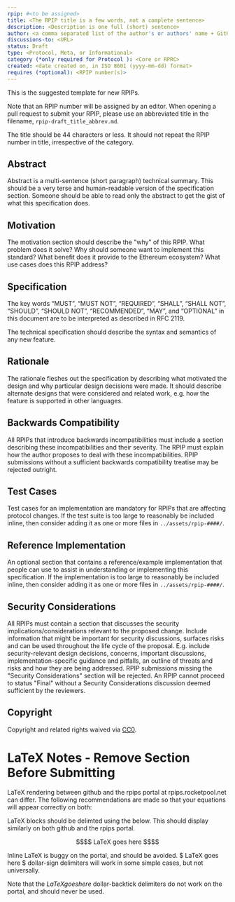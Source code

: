 ```yaml
---
rpip: #<to be assigned>
title: <The RPIP title is a few words, not a complete sentence>
description: <Description is one full (short) sentence>
author: <a comma separated list of the author's or authors' name + GitHub username (in parenthesis), or name and email (in angle brackets).  Example, FirstName LastName (@GitHubUsername), FirstName LastName <foo@bar.com>, FirstName (@GitHubUsername) and GitHubUsername (@GitHubUsername)>
discussions-to: <URL>
status: Draft
type: <Protocol, Meta, or Informational>
category (*only required for Protocol ): <Core or RPRC>
created: <date created on, in ISO 8601 (yyyy-mm-dd) format>
requires (*optional): <RPIP number(s)>
---
```


This is the suggested template for new RPIPs.

Note that an RPIP number will be assigned by an editor. When opening a pull request to submit your RPIP, please use an abbreviated title in the filename, `rpip-draft_title_abbrev.md`.

The title should be 44 characters or less. It should not repeat the RPIP number in title, irrespective of the category. 

## Abstract
Abstract is a multi-sentence (short paragraph) technical summary. This should be a very terse and human-readable version of the specification section. Someone should be able to read only the abstract to get the gist of what this specification does.

## Motivation
The motivation section should describe the "why" of this RPIP. What problem does it solve? Why should someone want to implement this standard? What benefit does it provide to the Ethereum ecosystem? What use cases does this RPIP address?

## Specification
The key words “MUST”, “MUST NOT”, “REQUIRED”, “SHALL”, “SHALL NOT”, “SHOULD”, “SHOULD NOT”, “RECOMMENDED”, “MAY”, and “OPTIONAL” in this document are to be interpreted as described in RFC 2119.

The technical specification should describe the syntax and semantics of any new feature.

## Rationale
The rationale fleshes out the specification by describing what motivated the design and why particular design decisions were made. It should describe alternate designs that were considered and related work, e.g. how the feature is supported in other languages.

## Backwards Compatibility
All RPIPs that introduce backwards incompatibilities must include a section describing these incompatibilities and their severity. The RPIP must explain how the author proposes to deal with these incompatibilities. RPIP submissions without a sufficient backwards compatibility treatise may be rejected outright.

## Test Cases
Test cases for an implementation are mandatory for RPIPs that are affecting protocol changes.  If the test suite is too large to reasonably be included inline, then consider adding it as one or more files in `../assets/rpip-####/`.

## Reference Implementation
An optional section that contains a reference/example implementation that people can use to assist in understanding or implementing this specification.  If the implementation is too large to reasonably be included inline, then consider adding it as one or more files in `../assets/rpip-####/`.

## Security Considerations
All RPIPs must contain a section that discusses the security implications/considerations relevant to the proposed change. Include information that might be important for security discussions, surfaces risks and can be used throughout the life cycle of the proposal. E.g. include security-relevant design decisions, concerns, important discussions, implementation-specific guidance and pitfalls, an outline of threats and risks and how they are being addressed. RPIP submissions missing the "Security Considerations" section will be rejected. An RPIP cannot proceed to status "Final" without a Security Considerations discussion deemed sufficient by the reviewers.

## Copyright
Copyright and related rights waived via [CC0](https://creativecommons.org/publicdomain/zero/1.0/).

# LaTeX Notes - Remove Section Before Submitting

LaTeX rendering between github and the rpips portal at rpips.rocketpool.net can differ. The following recommendations are made so that your equations will appear correctly on both:

LaTeX blocks should be delimted using the below. This should display similarly on both github and the rpips portal.

```math
$$

LaTeX goes here

$$
```

Inline LaTeX is buggy on the portal, and should be avoided. $ LaTeX goes here $ dollar-sign delimiters will work in some simple cases, but not universally.

Note that the $` LaTeX goes here `$ dollar-backtick delimiters do not work on the portal, and should never be used. 
